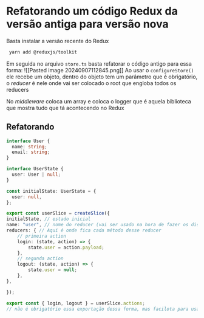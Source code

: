 # Refatorando um código Redux da versão antiga para versão nova

Basta instalar a versão recente do Redux 
```bash
 yarn add @reduxjs/toolkit 
 ```
Em seguida no arquivo `store.ts` basta refatorar o código antigo para essa forma:
![[Pasted image 20240907112845.png]]
Ao usar o `configureStore()` ele recebe um objeto, dentro do objeto tem um parâmetro que é obrigatório, o *reducer* é nele onde vai ser colocado o root que engloba todos os reducers

No *middleware* coloca um array e coloca o logger que é aquela biblioteca que mostra tudo que tá acontecendo no Redux

## Refatorando
```ts
interface User {
  name: string;
  email: string;
}

interface UserState {
  user: User | null;
}

const initialState: UserState = {
  user: null,
};

export const userSlice = createSlice({
initialState, // estado inicial
name: "user", // nome do reducer (vai ser usado na hora de fazer os dispatchs)
reducers: { // Aqui é onde fica cada método desse reducer
	// primeira action
	login: (state, action) => { 
		state.user = action.payload;
	},
	// segunda action
	logout: (state, action) => {
		state.user = null;
	},
},

});

export const { login, logout } = userSlice.actions; 
// não é obrigatório essa exportação dessa forma, mas facilota para usar em outros componentes
```


